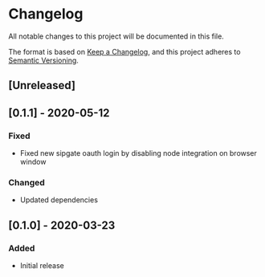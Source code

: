 # Changelog
All notable changes to this project will be documented in this file.

The format is based on [Keep a Changelog](https://keepachangelog.com/en/1.0.0/),
and this project adheres to [Semantic Versioning](https://semver.org/spec/v2.0.0.html).

## [Unreleased]

## [0.1.1] - 2020-05-12
### Fixed
 * Fixed new sipgate oauth login by disabling node integration on browser window

### Changed
 * Updated dependencies

## [0.1.0] - 2020-03-23
### Added
 * Initial release
